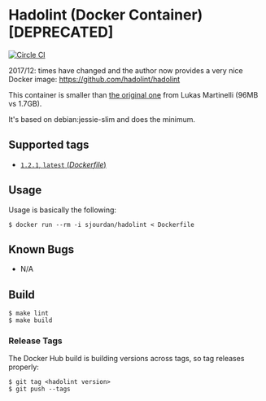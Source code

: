 # Hadolint (Docker Container) [DEPRECATED]

[![Circle CI](https://circleci.com/gh/sjourdan/hadolint-docker.svg?style=shield)](https://circleci.com/gh/sjourdan/hadolint-docker)

2017/12: times have changed and the author now provides a very nice Docker image: https://github.com/hadolint/hadolint




This container is smaller than [the original one](https://github.com/lukasmartinelli/hadolint) from Lukas Martinelli (96MB vs 1.7GB).

It's based on debian:jessie-slim and does the minimum.

## Supported tags

-	[`1.2.1`, `latest` (*Dockerfile*)](https://github.com/sjourdan/hadolint-docker/blob/1.2.1/Dockerfile)

## Usage

Usage is basically the following:

```
$ docker run --rm -i sjourdan/hadolint < Dockerfile
```

## Known Bugs

- N/A

## Build

```
$ make lint
$ make build
```

### Release Tags

The Docker Hub build is building versions across tags, so tag releases properly:

```
$ git tag <hadolint version>
$ git push --tags
```
